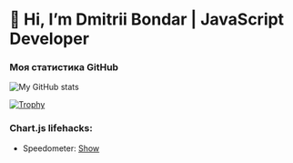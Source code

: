 # 👋 Hi, I’m Dmitrii Bondar | JavaScript Developer

### Моя статистика GitHub

![My GitHub stats](https://github-readme-stats.vercel.app/api?username=dmityabondar&show_icons=true&theme=radical)

[![Trophy](https://github-profile-trophy.vercel.app/?username=dmityabondar&theme=onedark)](https://github.com/ryo-ma/github-profile-trophy)


### Chart.js lifehacks:
* Speedometer: [Show](https://github.com/dmityabondar/chart-js-simple-speedometr)
